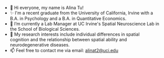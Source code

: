 - 👋 Hi everyone, my name is Alina Tu!
- ✨ I'm a recent graduate from the University of California, Irvine with a B.A. in Psychology and a B.A. in Quantitative Economics.
- 🌱 I’m currently a Lab Manager at UC Irvine's Spatial Neuroscience Lab in the School of Biological Sciences.
- 👀 My research interests include individual differences in spatial cognition and the relationship between spatial ability and neurodegenerative diseases.
- 📫 Feel free to contact me via email: alinat2@uci.edu

<!---
alinat2/alinat2 is a ✨ special ✨ repository because its `README.md` (this file) appears on your GitHub profile.
You can click the Preview link to take a look at your changes.
--->
